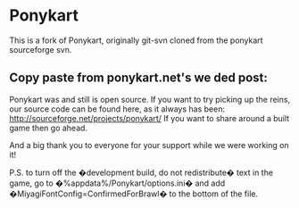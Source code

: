 Ponykart
========
This is a fork of Ponykart, originally git-svn cloned from the ponykart sourceforge svn.

Copy paste from ponykart.net's we ded post:
---
Ponykart was and still is open source. If you want to try picking up the reins, our source code can be found here, as it always has been: http://sourceforge.net/projects/ponykart/
If you want to share around a built game then go ahead.

And a big thank you to everyone for your support while we were working on it!

P.S. to turn off the �development build, do not redistribute� text in the game, go to �%appdata%/Ponykart/options.ini� and add �MiyagiFontConfig=ConfirmedForBrawl� to the bottom of the file.
